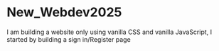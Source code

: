 # New_Webdev2025
I am building a website only using vanilla CSS and vanilla JavaScript, I started by building a sign in/Register page
